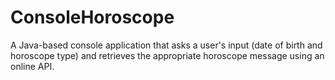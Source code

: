 # ConsoleHoroscope
A Java-based console application that asks a user's input (date of birth and horoscope type) and retrieves the appropriate horoscope message using an online API.
